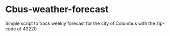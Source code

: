 # Cbus-weather-forecast

Simple script to track weekly forecast for the city of Columbus with the zip-code of 43220


